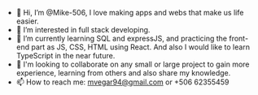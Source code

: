 - 👋 Hi, I’m @Mike-506, I love making apps and webs that make us life easier.
- 👀 I’m interested in full stack developing.
- 🌱 I’m currently learning SQL and expressJS, and practicing the front-end part as JS, CSS, HTML using React. And also I would like to learn TypeScript in the near future.
- 💞️ I'm looking to collaborate on any small or large project to gain more experience, learning from others and also share my knowledge.
- 📫 How to reach me: mvegar94@gmail.com or +506 62355459

